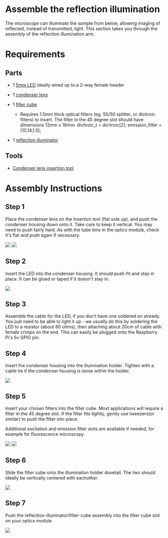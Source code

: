 # Assemble the reflection illumination

The microscope can illuminate the sample from below, allowing imaging of reflected, instead of transmitted, light.  This section takes you through the assembly of the reflection illumination arm.

# Requirements

## Parts

* 1 [5mm LED](./parts/electronics/white_led.md) ideally wired up to a 2-way female header
* 1 [condenser lens](./parts/optics/condenser_lens.md)
* 1 [filter cube](./parts/printed/fl_cube.md)
  * Requires 1.5mm thick optical filters (eg. 50/50 splitter, or dichroic filters) to insert.  The filter in the 45 degree slot should have dimensions 12mm x 16mm.
    dichroic_t = dichroic[2];
    emission_filter = [10,14,1.5];

* 1 [reflection illuminator](./parts/printed/reflection_illuminator.md)

## Tools

* [Condenser lens insertion tool](./parts/printed_tools/lens_tool.md)

# Assembly Instructions

## Step 1

Place the condenser lens on the insertion tool (flat side up), and push the condenser housing down onto it.  Take care to keep it vertical.  You may need to push fairly hard.  As with the tube lens in the optics module, check it's flat and push again if necessary.

![](./images/illumination_refl_lens_1.jpg)
![](./images/illumination_refl_lens_2.jpg)

## Step 2

Insert the LED into the condenser housing.  It should push-fit and stay in place.  It can be glued or taped if it doesn't stay in.

![](./images/illumination_refl_led.jpg)

## Step 3

Assemble the cable for the LED, if you don't have one soldered on already.  You just need to be able to light it up - we usually do this by soldering the LED to a resistor (about 80 ohms), then attaching about 20cm of cable with female crimps on the end.  This can easily be plugged onto the Raspberry Pi's 5v GPIO pin.

## Step 4

Insert the condenser housing into the illumination holder. Tighten with a cable tie if the condenser housing is loose within the holder.

![](./images/illumination_refl_gripper.jpg)

## Step 5

Insert your chosen filters into the filter cube. Most applications will require a filter in the 45 degree slot. If the filter fits tightly, gently use tweezers(or similar) to push the filter into place.

Additional excitation and emission filter slots are available if needed, for example for fluorescence microscopy.

![](./images/illumination_refl_filter_insersion.jpg)
![](./images/illumination_refl_filter.jpg)

## Step 6

Slide the filter cube onto the illumination holder dovetail. The two should ideally be vertically centered with eachother.

![](./images/illumination_refl_illuminator_full.jpg)

## Step 7

Push the reflection-illuminator/filter-cube assembly into the filter cube slot on your optics module.

![](./images/illumination_refl_in_body.jpg)